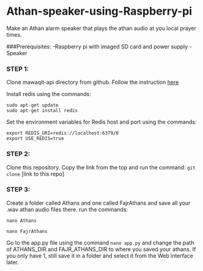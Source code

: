 # Athan-speaker-using-Raspberry-pi
Make an Athan alarm speaker that plays the athan audio at you local prayer times.

###Prerequisites: 
 -Raspberry pi with imaged SD card and power supply
 -Speaker

### STEP 1:
Clone mawaqit-api directory from github. Follow the instruction [here](https://mrsofiane.me/mawaqit-api/#/docs/installation)

Install redis using the commands:
```
sudo apt-get update
sudo apt-get install redis
```
Set the environment variables for Redis host and port using the commands:
```
export REDIS_URI=redis://localhost:6379/0
export USE_REDIS=true
```


### STEP 2:
Clone this repository. Copy the link from the top and run the command: 
  `git clone` [link to this repo]

### STEP 3:
Create a folder called Athans and one called FajrAthans and save all your .wav athan audio files there.
run the commands:
```
nano Athans
```
```
nano FajrAthans
```
Go to the app.py file using the command `nano app.py` and change the path of ATHANS_DIR and FAJR_ATHANS_DIR to where you saved your athans. If you only have 1, still save it in a folder and select it from the Web interface later.


